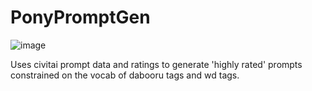 # PonyPromptGen
![image](https://github.com/dfaker/PonyPromptGen/assets/35278260/3216a0c4-31a6-4e68-a79e-149aa347de4b)

Uses civitai prompt data and ratings to generate 'highly rated' prompts constrained on the vocab of dabooru tags and wd tags.

